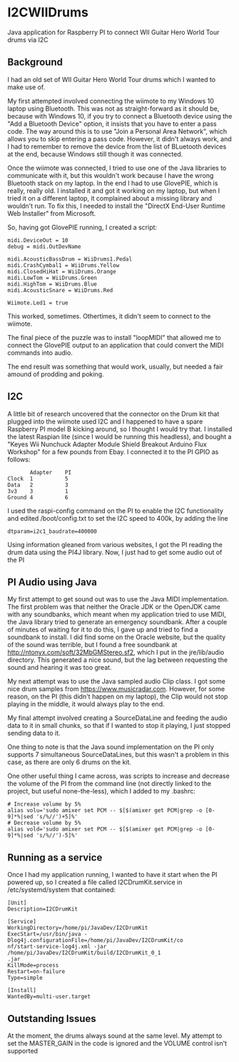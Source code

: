 # I2CWIIDrums
Java application for Raspberry PI to connect WII Guitar Hero World Tour drums via I2C

## Background
I had an old set of WII Guitar Hero World Tour drums which I wanted to make use of.  

My first attempted involved connecting the wiimote to my Windows 10 laptop using Bluetooth.  This was not as straight-forward as it should be, because with Windows 10, if you try to connect a Bluetooth device using the "Add a Bluetooth Device" option, it insists that you have to enter a pass code.  The way around this is to use "Join a Personal Area Network", which allows you to skip entering a pass code.  However, it didn't always work, and I had to remember to remove the device from the list of BLuetooth devices at the end, because Windows still though it was connected.

Once the wiimote was connected, I tried to use one of the Java libraries to communicate with it, but this wouldn't work because I have the wrong Bluetooth stack on my laptop.  In the end I had to use GlovePIE, which is really, really old.  I installed it and got it working on my laptop, but when I tried it on a different laptop, it complained about a missing library and wouldn't run.  To fix this, I needed to install the "DirectX End-User Runtime Web Installer" from Microsoft.

So, having got GlovePIE running, I created a script:

```
midi.DeviceOut = 10
debug = midi.OutDevName

midi.AcousticBassDrum = WiiDrums1.Pedal
midi.CrashCymbal1 = WiiDrums.Yellow
midi.ClosedHiHat = WiiDrums.Orange
midi.LowTom = WiiDrums.Green
midi.HighTom = WiiDrums.Blue
midi.AcousticSnare = WiiDrums.Red

Wiimote.Led1 = true
```

This worked, sometimes.  Othertimes, it didn't seem to connect to the wiimote.

The final piece of the puzzle was to install "loopMIDI" that allowed me to connect the GlovePIE output to an application that could convert the MIDI commands into audio.

The end result was something that would work, usually, but needed a fair amound of prodding and poking.

## I2C
A little bit of research uncovered that the connector on the Drum kit that plugged into the wiimote used I2C and I happened to have a spare Raspberry PI model B kicking around, so I thought I would try that.  I installed the latest Raspian lite (since I would be running this headless), and bought a "Keyes Wii Nunchuck Adapter Module Shield Breakout Arduino Flux Workshop" for a few pounds from Ebay.  I connected it to the PI GPIO as follows:

```
       Adapter    PI
Clock  1          5
Data   2          3
3v3    3          1
Ground 4          6
```

I used the raspi-config command on the PI to enable the I2C functionality and edited /boot/config.txt to set the I2C speed to 400k, by adding the line

```
dtparam=i2c1_baudrate=400000
```

Using information gleaned from various websites, I got the PI reading the drum data using the PI4J library.  Now, I just had to get some audio out of the PI

## PI Audio using Java
My first attempt to get sound out was to use the Java MIDI implementation.  The first problem was that neither the Oracle JDK or the OpenJDK came with any soundbanks, which meant when my application tried to use MIDI, the Java library tried to generate an emergency soundbank.  After a couple of minutes of waiting for it to do this, I gave up and tried to find a soundbank to install.  I did find some on the Oracle website, but the quality of the sound was terrible, but I found a free soundbank at http://ntonyx.com/soft/32MbGMStereo.sf2, which I put in the jre/lib/audio directory.  This generated a nice sound, but the lag between requesting the sound and hearing it was too great.

My next attempt was to use the Java sampled audio Clip class.  I got some nice drum samples from https://www.musicradar.com.  However, for some reason, on the PI (this didn't happen on my laptop), the Clip would not stop playing in the middle, it would always play to the end.

My final attempt involved creating a SourceDataLine and feeding the audio data to it in small chunks, so that if I wanted to stop it playing, I just stopped sending data to it.  

One thing to note is that the Java sound implementation on the PI only supports 7 simultaneous SourceDataLines, but this wasn't a problem in this case, as there are only 6 drums on the kit.

One other useful thing I came across, was scripts to increase and decrease the volume of the PI from the command line (not directly linked to the project, but useful none-the-less), which I added to my .bashrc:

```
# Increase volume by 5%
alias volu='sudo amixer set PCM -- $[$(amixer get PCM|grep -o [0-9]*%|sed 's/%//')+5]%'
# Decrease volume by 5%
alias vold='sudo amixer set PCM -- $[$(amixer get PCM|grep -o [0-9]*%|sed 's/%//')-5]%'
```



## Running as a service
Once I had my application running, I wanted to have it start when the PI powered up, so I created a file called I2CDrumKit.service in /etc/systemd/system that contained:

```
[Unit]
Description=I2CDrumKit

[Service]
WorkingDirectory=/home/pi/JavaDev/I2CDrumKit
ExecStart=/usr/bin/java -Dlog4j.configurationFile=/home/pi/JavaDev/I2CDrumKit/co
nf/start-service-log4j.xml -jar /home/pi/JavaDev/I2CDrumKit/build/I2CDrumKit_0_1
.jar
KillMode=process
Restart=on-failure
Type=simple

[Install]
WantedBy=multi-user.target
```

## Outstanding Issues
At the moment, the drums always sound at the same level.  My attempt to set the MASTER_GAIN in the code is ignored and the VOLUME control isn't supported




